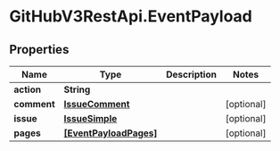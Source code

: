 # GitHubV3RestApi.EventPayload

## Properties

Name | Type | Description | Notes
------------ | ------------- | ------------- | -------------
**action** | **String** |  | 
**comment** | [**IssueComment**](IssueComment.md) |  | [optional] 
**issue** | [**IssueSimple**](IssueSimple.md) |  | [optional] 
**pages** | [**[EventPayloadPages]**](EventPayloadPages.md) |  | [optional] 


